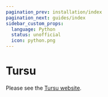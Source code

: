 ```yaml
---
pagination_prev: installation/index
pagination_next: guides/index
sidebar_custom_props:
  language: Python
  status: unofficial
  icon: python.png
---
```


# Tursu

Please see the [Tursu website](https://github.com/mardiros/tursu).

